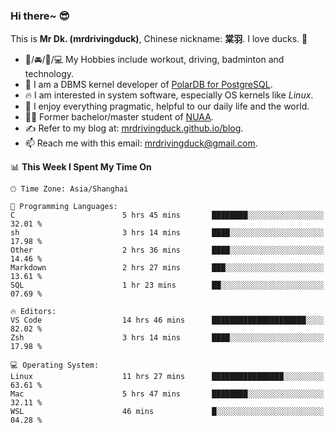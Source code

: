 ### Hi there~ 😎

This is **Mr Dk. (mrdrivingduck)**, Chinese nickname: **棠羽**. I love ducks. 🦆

- 💪/🚘/🏸/💻 My Hobbies include workout, driving, badminton and technology.
- 🍊 I am a DBMS kernel developer of [PolarDB for PostgreSQL](https://github.com/ApsaraDB/PolarDB-for-PostgreSQL).
- 🔥 I am interested in system software, especially OS kernels like *Linux*.
- 🔧 I enjoy everything pragmatic, helpful to our daily life and the world.
- 👨‍🎓 Former bachelor/master student of [NUAA](https://en.wikipedia.org/wiki/Nanjing_University_of_Aeronautics_and_Astronautics).
- ✍ Refer to my blog at: [mrdrivingduck.github.io/blog](https://mrdrivingduck.github.io/blog/).
- 📫 Reach me with this email: [mrdrivingduck@gmail.com](mailto:mrdrivingduck@gmail.com).

<!--START_SECTION:waka-->
📊 **This Week I Spent My Time On** 

```text
🕑︎ Time Zone: Asia/Shanghai

💬 Programming Languages: 
C                        5 hrs 45 mins       ████████░░░░░░░░░░░░░░░░░   32.01 % 
sh                       3 hrs 14 mins       ████░░░░░░░░░░░░░░░░░░░░░   17.98 % 
Other                    2 hrs 36 mins       ████░░░░░░░░░░░░░░░░░░░░░   14.46 % 
Markdown                 2 hrs 27 mins       ███░░░░░░░░░░░░░░░░░░░░░░   13.61 % 
SQL                      1 hr 23 mins        ██░░░░░░░░░░░░░░░░░░░░░░░   07.69 % 

🔥 Editors: 
VS Code                  14 hrs 46 mins      █████████████████████░░░░   82.02 % 
Zsh                      3 hrs 14 mins       ████░░░░░░░░░░░░░░░░░░░░░   17.98 % 

💻 Operating System: 
Linux                    11 hrs 27 mins      ████████████████░░░░░░░░░   63.61 % 
Mac                      5 hrs 47 mins       ████████░░░░░░░░░░░░░░░░░   32.11 % 
WSL                      46 mins             █░░░░░░░░░░░░░░░░░░░░░░░░   04.28 % 
```


<!--END_SECTION:waka-->

<!-- ![Mr Dk.'s GitHub Stats](https://github-readme-stats.vercel.app/api?username=mrdrivingduck&count_private&show_icons=true&theme=buefy) -->

<!-- ![Most Used Languages](https://github-readme-stats.vercel.app/api/top-langs/?username=mrdrivingduck&exclude_repo=mips32-CPU,snort-tcp-socket&theme=buefy&layout=compact&langs_count=10) -->


<!--
**mrdrivingduck/mrdrivingduck** is a ✨ _special_ ✨ repository because its `README.md` (this file) appears on your GitHub profile.

Here are some ideas to get you started:

- 🔭 I’m currently working on ...
- 🌱 I’m currently learning ...
- 👯 I’m looking to collaborate on ...
- 🤔 I’m looking for help with ...
- 💬 Ask me about ...
- 📫 How to reach me: ...
- 😄 Pronouns: ...
- ⚡ Fun fact: ...
-->
